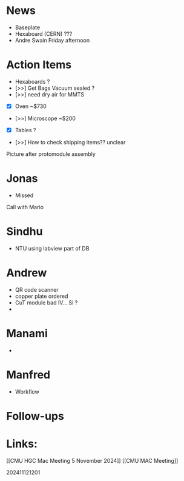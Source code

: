 # News 
- Baseplate 
- Hexaboard (CERN) ???
- Andre Swain Friday afternoon

# Action Items
- Hexaboards ? 
- [>>] Get Bags Vacuum sealed ? 
- [>>] need dry air for MMTS
- [x] Oven ~$730 
- [>>] Microscope ~$200
- [x] Tables ? 
- [>>] How to check shipping items?? unclear


Picture after protomodule assembly 
# Jonas
- Missed 


Call with Mario

# Sindhu
- NTU using labview part of DB


# Andrew
- QR code scanner
- copper plate ordered 
- CuT module bad IV... Si ?
- 

# Manami 
- 

# Manfred 
- Workflow



# Follow-ups


# Links: 
[[CMU HGC Mac Meeting 5 November 2024]]
[[CMU MAC Meeting]]

202411121201
